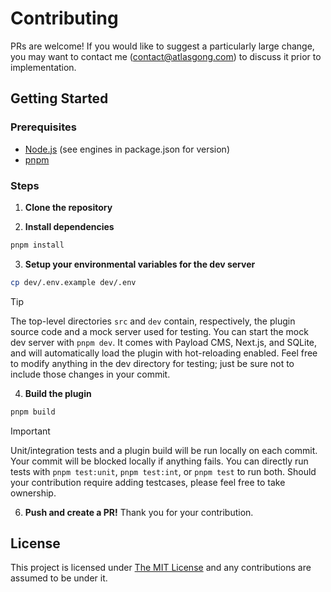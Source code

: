 # Contributing

PRs are welcome! If you would like to suggest a particularly large change, you may want to contact me (contact@atlasgong.com) to discuss it prior to implementation.

## Getting Started

### Prerequisites

- [Node.js](https://nodejs.org/en/download) (see engines in package.json for version)
- [pnpm](https://pnpm.io/)

### Steps

1. **Clone the repository**

2. **Install dependencies**

```sh
pnpm install
```

3. **Setup your environmental variables for the dev server**

```sh
cp dev/.env.example dev/.env
```


> [!TIP]
> The top-level directories `src` and `dev` contain, respectively, the plugin source code and a mock server used for testing. You can start the mock dev server with `pnpm dev`. It comes with Payload CMS, Next.js, and SQLite, and will automatically load the plugin with hot-reloading enabled. Feel free to modify anything in the dev directory for testing; just be sure not to include those changes in your commit.


4. **Build the plugin**

```sh
pnpm build
```

> [!IMPORTANT]
> Unit/integration tests and a plugin build will be run locally on each commit. Your commit will be blocked locally if anything fails. You can directly run tests with `pnpm test:unit`, `pnpm test:int`, or `pnpm test` to run both. Should your contribution require adding testcases, please feel free to take ownership.

6. **Push and create a PR!** Thank you for your contribution.

## License

This project is licensed under [The MIT License](https://github.com/atlasgong/payload-sentinel/blob/main/LICENSE) and any contributions are assumed to be under it.
